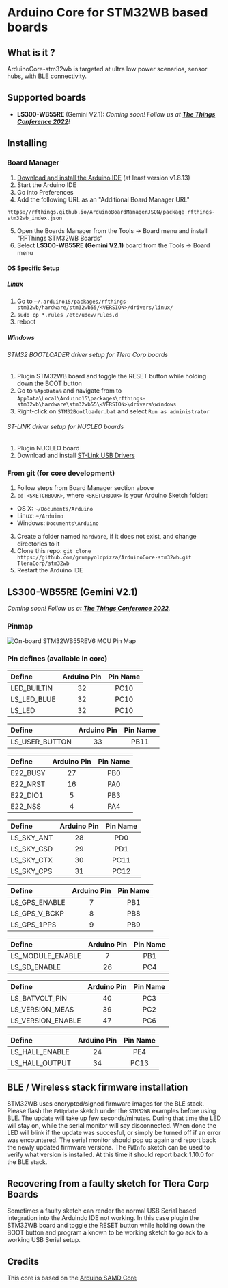 # Arduino Core for STM32WB based boards

## What is it ?

ArduinoCore-stm32wb is targeted at ultra low power scenarios, sensor hubs, with BLE connectivity.


## Supported boards

- <b>LS300-WB55RE </b>(Gemini V2.1): <i>Coming soon! Follow us at <b>[The Things Conference 2022](https://www.thethingsnetwork.org/conference/)</b>!</i>

## Installing

### Board Manager

 1. [Download and install the Arduino IDE](https://www.arduino.cc/en/Main/Software) (at least version v1.8.13)
 2. Start the Arduino IDE
 3. Go into Preferences
 4. Add the following URL as an "Additional Board Manager URL"
 ```
 https://rfthings.github.io/ArduinoBoardManagerJSON/package_rfthings-stm32wb_index.json
 ```

 5. Open the Boards Manager from the Tools -> Board menu and install "RFThings STM32WB Boards"
 6. Select <b>LS300-WB55RE (Gemini V2.1)</b> board from the Tools -> Board menu

#### OS Specific Setup

##### Linux

 1. Go to `~/.arduino15/packages/rfthings-stm32wb/hardware/stm32wb55/<VERSION>/drivers/linux/`
 2. `sudo cp *.rules /etc/udev/rules.d`
 3. reboot

##### Windows

###### STM32 BOOTLOADER driver setup for Tlera Corp boards

 1. Plugin STM32WB board and toggle the RESET button while holding down the BOOT button
 2. Go to `%AppData%` and navigate from to `AppData\Local\Arduino15\packages\rfthings-stm32wb\hardware\stm32wb55\<VERSION>\drivers\windows`
 3. Right-click on `STM32Bootloader.bat` and select `Run as administrator`

###### ST-LINK driver setup for NUCLEO boards

 1. Plugin NUCLEO board
 2. Download and install [ST-Link USB Drivers](http://www.st.com/en/embedded-software/stsw-link009.html)

### From git (for core development)

 1. Follow steps from Board Manager section above
 2. `cd <SKETCHBOOK>`, where `<SKETCHBOOK>` is your Arduino Sketch folder:
  * OS X: `~/Documents/Arduino`
  * Linux: `~/Arduino`
  * Windows: `Documents\Arduino`
 3. Create a folder named `hardware`, if it does not exist, and change directories to it
 4. Clone this repo: `git clone https://github.com/grumpyoldpizza/ArduinoCore-stm32wb.git TleraCorp/stm32wb`
 5. Restart the Arduino IDE

## LS300-WB55RE (Gemini V2.1)

<i>Coming soon! Follow us at <b>[The Things Conference 2022](https://www.thethingsnetwork.org/conference/)</b>.</i>

### Pinmap

![On-board STM32WB55REV6 MCU Pin Map](docs/PinMap.png)

### Pin defines (available in core)

| Define | Arduino Pin | Pin Name |
|:-|:-:|:-:|
| LED_BUILTIN | 32 | PC10 |
| LS_LED_BLUE | 32 | PC10 |
| LS_LED | 32 | PC10 |

| Define | Arduino Pin | Pin Name |
|:-|:-:|:-:|
| LS_USER_BUTTON | 33 | PB11 |

| Define | Arduino Pin | Pin Name |
|:-|:-:|:-:|
| E22_BUSY | 27 | PB0 |
| E22_NRST | 16 | PA0 |
| E22_DIO1 | 5 | PB3 |
| E22_NSS | 4 | PA4 |

| Define | Arduino Pin | Pin Name |
|:-|:-:|:-:|
| LS_SKY_ANT | 28 | PD0 |
| LS_SKY_CSD | 29 | PD1 |
| LS_SKY_CTX | 30 | PC11 |
| LS_SKY_CPS | 31 | PC12 |

| Define | Arduino Pin | Pin Name |
|:-|:-:|:-:|
| LS_GPS_ENABLE | 7 | PB1 |
| LS_GPS_V_BCKP | 8 | PB8 |
| LS_GPS_1PPS | 9 | PB9 |

| Define | Arduino Pin | Pin Name |
|:-|:-:|:-:|
| LS_MODULE_ENABLE | 7 | PB1 |
| LS_SD_ENABLE | 26 | PC4 |

| Define | Arduino Pin | Pin Name |
|:-|:-:|:-:|
| LS_BATVOLT_PIN | 40 | PC3 |
| LS_VERSION_MEAS | 39 | PC2 |
| LS_VERSION_ENABLE | 47 | PC6 |

| Define | Arduino Pin | Pin Name |
|:-|:-:|:-:|
| LS_HALL_ENABLE | 24 | PE4 |
| LS_HALL_OUTPUT | 34 | PC13 |

## BLE / Wireless stack firmware installation

 STM32WB uses encrypted/signed firmware images for the BLE stack. Please flash the `FWUpdate` sketch under the `STM32WB` examples before using BLE. The update will take up few seconds/minutes. During that time the LED will stay on, while the serial monitor will say disconnected. When done the LED will blink if the update was succesful, or simply be turned off if an error was encountered. The serial monitor should pop up again and report back the newly updated firmware versions. The `FWInfo` sketch can be used to verify what version is installed. At this time it should report back 1.10.0 for the BLE stack.

## Recovering from a faulty sketch for Tlera Corp Boards

 Sometimes a faulty sketch can render the normal USB Serial based integration into the Arduindo IDE not working. In this case plugin the STM32WB board and toggle the RESET button while holding down the BOOT button and program a known to be working sketch to go ack to a working USB Serial setup.

## Credits

This core is based on the [Arduino SAMD Core](https://github.com/arduino/ArduinoCore-samd)

